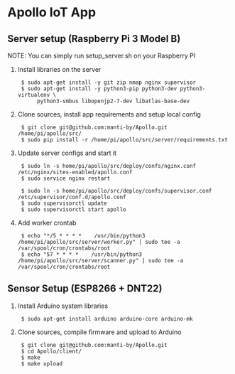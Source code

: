 Apollo IoT App
==============


Server setup (Raspberry Pi 3 Model B)
-------------------------------------

NOTE: You can simply run setup_server.sh on your Raspberry PI

1. Install libraries on the server

        $ sudo apt-get install -y git zip nmap nginx supervisor
        $ sudo apt-get install -y python3-pip python3-dev python3-virtualenv \
             python3-smbus libopenjp2-7-dev libatlas-base-dev


2. Clone sources, install app requirements and setup local config

        $ git clone git@github.com:manti-by/Apollo.git /home/pi/apollo/src/
        $ sudo pip install -r /home/pi/apollo/src/server/requirements.txt


3. Update server configs and start it

        $ sudo ln -s home/pi/apollo/src/deploy/confs/nginx.conf /etc/nginx/sites-enabled/apollo.conf
        $ sudo service nginx restart

        $ sudo ln -s home/pi/apollo/src/deploy/confs/supervisor.conf /etc/supervisor/conf.d/apollo.conf
        $ sudo supervisorctl update
        $ sudo supervisorctl start apollo


4. Add worker crontab

        $ echo "*/5 * * * *    /usr/bin/python3 /home/pi/apollo/src/server/worker.py" | sudo tee -a /var/spool/cron/crontabs/root
        $ echo "57 * * * *    /usr/bin/python3 /home/pi/apollo/src/server/scanner.py" | sudo tee -a /var/spool/cron/crontabs/root



Sensor Setup (ESP8266 + DNT22)
------------------------------

1. Install Arduino system libraries 

        $ sudo apt-get install arduino arduino-core arduino-mk


2. Clone sources, compile firmware and upload to Arduino 

        $ git clone git@github.com:manti-by/Apollo.git
        $ cd Apollo/client/
        $ make
        $ make upload
